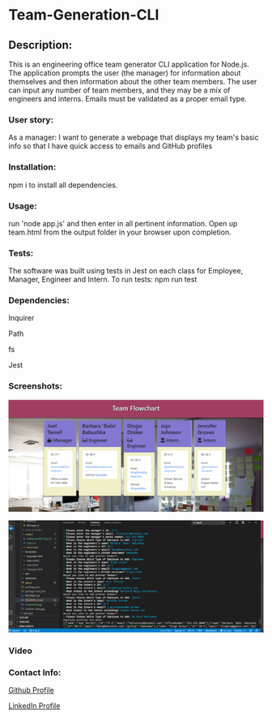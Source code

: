 # Team-Generation-CLI

## Description:

This is an engineering office team generator CLI application for Node.js. The application prompts the user (the manager) for information about themselves and then information about the other team members. The user can input any number of team members, and they may be a mix of engineers and interns. Emails must be validated as a proper email type.

### User story:

As a manager:
I want to generate a webpage that displays my team's basic info
so that I have quick access to emails and GitHub profiles

### Installation:

npm i to install all dependencies.

### Usage:

run 'node app.js' and then enter in all pertinent information. Open up team.html from the output folder in your browser upon completion.

### Tests:

The software was built using tests in Jest on each class for Employee, Manager, Engineer and Intern.
To run tests: npm run test

### Dependencies:

Inquirer

Path

fs

Jest

### Screenshots:

![](screenshot.jpg)

![](screenshot-1.jpg)

### Video

[](https://drive.google.com/file/d/1UkIA0T_Co2rs21xCqkIAQepyw1bndgEj/view)

### Contact Info:

[Github Profile](https://github.com/falconreid/Team-Generation-CLI)

[LinkedIn Profile](https://www.linkedin.com/in/joelterrell/)
